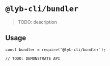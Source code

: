 # `@lyb-cli/bundler`

> TODO: description

## Usage

```
const bundler = require('@lyb-cli/bundler');

// TODO: DEMONSTRATE API
```
